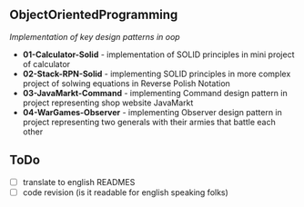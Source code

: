 ## ObjectOrientedProgramming
_Implementation of key design patterns in oop_
* **01-Calculator-Solid** - implementation of SOLID principles in mini project of calculator
* **02-Stack-RPN-Solid** - implementing SOLID principles in more complex project of solwing equations in Reverse Polish Notation
* **03-JavaMarkt-Command** - implementing Command design pattern in project representing shop website JavaMarkt
* **04-WarGames-Observer** - implementing Observer design pattern in project representing two generals with their armies that battle each other

## ToDo
- [ ] translate to english READMES
- [ ] code revision (is it readable for english speaking folks)
